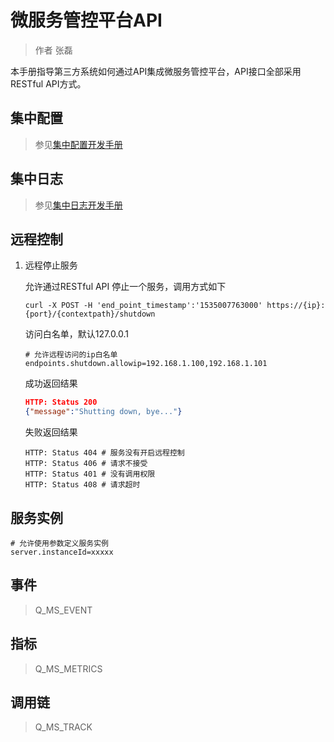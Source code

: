 # 微服务管控平台API

> 作者 张磊

本手册指导第三方系统如何通过API集成微服务管控平台，API接口全部采用RESTful API方式。

## 集中配置

> 参见[集中配置开发手册](../../developer/config/README.md)



## 集中日志

> 参见[集中日志开发手册](../../developer/logger/README.md)



## 远程控制

1. 远程停止服务

   允许通过RESTful API 停止一个服务，调用方式如下

   ```shell
   curl -X POST -H 'end_point_timestamp':'1535007763000' https://{ip}:{port}/{contextpath}/shutdown
   ```

   访问白名单，默认127.0.0.1

   ```properties
   # 允许远程访问的ip白名单
   endpoints.shutdown.allowip=192.168.1.100,192.168.1.101
   ```

   成功返回结果

   ```json
   HTTP: Status 200
   {"message":"Shutting down, bye..."}
   ```

   失败返回结果

   ```
   HTTP: Status 404 # 服务没有开启远程控制
   HTTP: Status 406 # 请求不接受
   HTTP: Status 401 # 没有调用权限
   HTTP: Status 408 # 请求超时
   ```

   

## 服务实例

```properties
# 允许使用参数定义服务实例
server.instanceId=xxxxx
```

## 事件

> Q_MS_EVENT

## 指标

> Q_MS_METRICS

## 调用链

> Q_MS_TRACK


